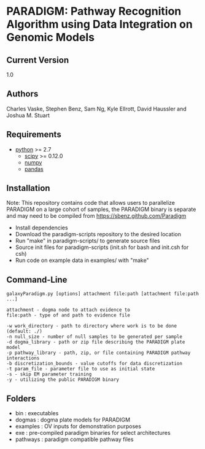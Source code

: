 PARADIGM: Pathway Recognition Algorithm using Data Integration on Genomic Models
========

Current Version 
--------

1.0

Authors
--------

Charles Vaske, Stephen Benz, Sam Ng, Kyle Ellrott, David Haussler and Joshua M. Stuart


Requirements
--------

- [python](http://www.python.org/) >= 2.7
   - [scipy](http://www.scipy.org/) >= 0.12.0
   - [numpy](http://numpy.scipy.org/)
   - [pandas](http://pandas.pydata.org/)

Installation
-------

Note: This repository contains code that allows users to parallelize PARADIGM on a large cohort of samples, the PARADIGM binary is separate and may need to be compiled from https://sbenz.github.com/Paradigm

- Install dependencies
- Download the paradigm-scripts repository to the desired location
- Run "make" in paradigm-scripts/ to generate source files
- Source init files for paradigm-scripts (init.sh for bash and init.csh for csh)
- Run code on example data in examples/ with "make"

Command-Line
------
```
galaxyParadigm.py [options] attachment file:path [attachment file:path ...]

attachment - dogma node to attach evidence to
file:path - type of and path to evidence file

-w work_directory - path to directory where work is to be done (default: ./)
-n null_size - number of null samples to be generated per sample
-d dogma_library - path or zip file describing the PARADIGM plate model
-p pathway_library - path, zip, or file containing PARADIGM pathway interactions
-b discretization_bounds - value cutoffs for data discretization
-t param_file - parameter file to use as initial state
-s - skip EM parameter training
-y - utilizing the public PARADIGM binary
```

Folders
------
- bin : executables
- dogmas : dogma plate models for PARADIGM
- examples : OV inputs for demonstration purposes
- exe : pre-compiled paradigm binaries for select architectures
- pathways : paradigm compatible pathway files

